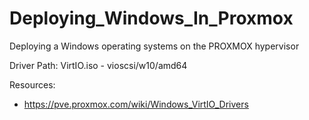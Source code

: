 # Deploying_Windows_In_Proxmox
Deploying a Windows operating systems on the PROXMOX hypervisor



Driver Path:
VirtIO.iso - vioscsi/w10/amd64



Resources:
- https://pve.proxmox.com/wiki/Windows_VirtIO_Drivers
